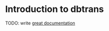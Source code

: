 # Introduction to dbtrans

TODO: write [great documentation](http://jacobian.org/writing/what-to-write/)
